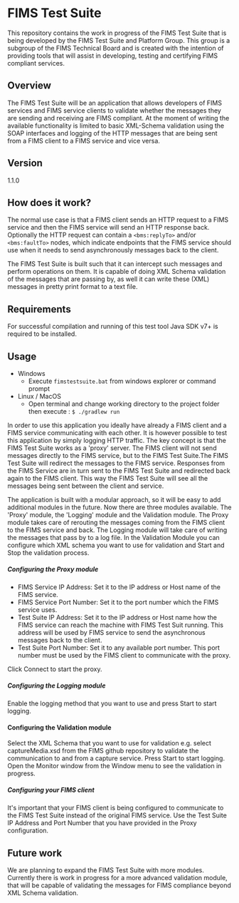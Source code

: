 # FIMS Test Suite

This repository contains the work in progress of the FIMS Test Suite that is being developed by the FIMS Test Suite and Platform Group. This group is a subgroup of the FIMS Technical Board and is created with the intention of providing tools that will assist in developing, testing and certifying FIMS compliant services.

## Overview

The FIMS Test Suite will be an application that allows developers of FIMS services and FIMS service clients to validate whether the messages they are sending and receiving are FIMS compliant. At the moment of writing the available functionality is limited to basic XML-Schema validation using the SOAP interfaces and logging of the HTTP messages that are being sent from a FIMS client to a FIMS service and vice versa.


## Version

1.1.0

## How does it work?

The normal use case is that a FIMS client sends an HTTP request to a FIMS service and then the FIMS service will send an HTTP response back. Optionally the HTTP request can contain a `<bms:replyTo>` and/or `<bms:faultTo>` nodes, which indicate endpoints that the FIMS service should use when it needs to send asynchronously messages back to the client.

The FIMS Test Suite is built such that it can intercept such messages and perform operations on them. It is capable of doing XML Schema validation of the messages that are passing by, as well it can write these (XML) messages in pretty print format to a text file.

## Requirements
For successful compilation and running of this test tool Java SDK v7+ is required to be installed.

## Usage

- Windows
  - Execute `fimstestsuite.bat` from windows explorer or command prompt
- Linux / MacOS
  - Open terminal and change working directory to the project folder then execute : `$ ./gradlew run`

In order to use this application you ideally have already a FIMS client and a FIMS service communicating with each other. It is however possible to test this application by simply logging HTTP traffic. The key concept is that the FIMS Test Suite works as a 'proxy' server. The FIMS client will not send messages directly to the FIMS service, but to the FIMS Test Suite.The FIMS Test Suite will redirect the messages to the FIMS service. Responses from the FIMS Service are in turn sent to the FIMS Test Suite and redirected back again to the FIMS client. This way the FIMS Test Suite will see all the messages being sent between the client and service.

The application is built with a modular approach, so it will be easy to add additional modules in the future. Now there are three modules available. The 'Proxy' module, the 'Logging' module and the Validation module. The Proxy module takes care of rerouting the messages coming from the FIMS client to the FIMS service and back. The Logging module will take care of writing the messages that pass by to a log file. In the Validation Module you can configure which XML schema you want to use for validation and Start and Stop the validation process.

##### Configuring the Proxy module
- FIMS Service IP Address: Set it to the IP address or Host name of the FIMS service.
- FIMS Service Port Number: Set it to the port number which the FIMS service uses.
- Test Suite IP Address: Set it to the IP address or Host name how the FIMS service can reach the machine with FIMS Test Suit running. This address will be used by FIMS service to send the asynchronous messages back to the client.
- Test Suite Port Number: Set it to any available port number. This port number must be used by the FIMS client to communicate with the proxy.

Click Connect to start the proxy.

##### Configuring the Logging module
Enable the logging method that you want to use and press Start to start logging. 

#### Configuring the Validation module
Select the XML Schema that you want to use for validation e.g. select captureMedia.xsd from the FIMS github repository to validate the communication to and from a capture service. Press Start to start logging. Open the Monitor window from the Window menu to see the validation in progress.

##### Configuring your FIMS client
It's important that your FIMS client is being configured to communicate to the FIMS Test Suite instead of the original FIMS service. Use the Test Suite IP Address and Port Number that you have provided in the Proxy configuration.

## Future work
We are planning to expand the FIMS Test Suite with more modules. Currently there is work in progress for a more advanced validation module, that will be capable of validating the messages for FIMS compliance beyond XML Schema validation. 

